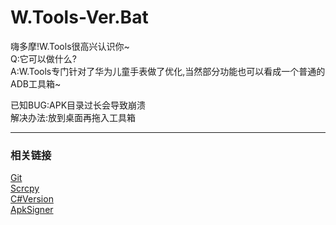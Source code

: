 # W.Tools-Ver.Bat
嗨多摩!W.Tools很高兴认识你~  
Q:它可以做什么?  
A:W.Tools专门针对了华为儿童手表做了优化,当然部分功能也可以看成一个普通的ADB工具箱~  

已知BUG:APK目录过长会导致崩溃  
解决办法:放到桌面再拖入工具箱

------
### 相关链接
[Git](https://github.com/Tufmoc/Garbage)  
[Scrcpy](https://github.com/Genymobile/scrcpy)  
[C#Version](https://github.com/FriendShip-Studio/W.Tools-Ver.C)  
[ApkSigner](https://developer.android.google.cn/studio/command-line/apksigner?hl=zh-cn)
